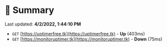 # 📖 Summary
Last updated: **4/2/2022, 1:44:10 PM**

- `GET` [https://uptimerfree.tk](https://uptimerfree.tk) - **Up** (403ms)
- `GET` [https://monitoruptimer.tk](https://monitoruptimer.tk) - **Down** (75ms)
